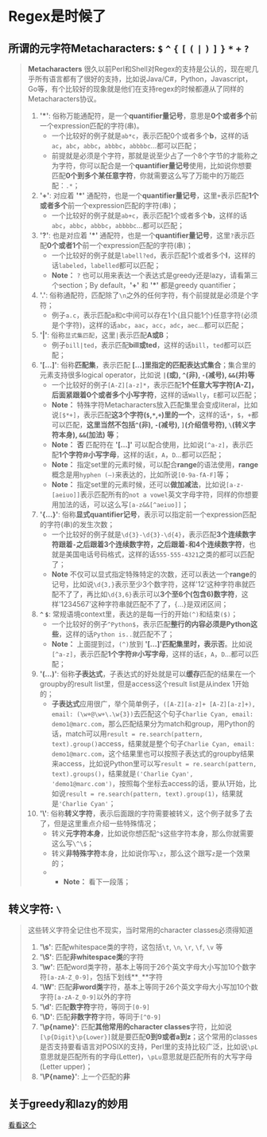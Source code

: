 # Regex是时候了

## 所谓的元字符Metacharacters: `$` `^` `{` `[` `(` `|` `)` `]` `}` `*` `+` `?`
> **Metacharacters** 很久以前Perl和Shell对Regex的支持是公认的，现在呢几乎所有语言都有了很好的支持，比如说Java/C#，Python，Javascript，Go等，有个比较好的现象就是他们在支持regex的时候都遵从了同样的Metacharacters协议。
>1. **'*'**: 俗称万能通配符，是一个**quantifier量记号**，意思是**0个或者多个**前一个expression匹配的字符(串)。
>       * 一个比较好的例子就是`ab*c`，表示匹配0个或者多个**b**，这样的话`ac`，`abc`，`abbc`，`abbbc`，`abbbbc`...都可以匹配；
>       * 前提就是必须是个字符，那就是说至少占了一个8个字节的才能称之为字符，你可以配合是一个**quantifier量记号**使用，比如说你想要匹配**0个到多个某任意字符**，你就需要这么写了万能中的万能匹配：`.*`；
>1. **'+'**: 对应着 **'*'** 通配符，也是一个**quantifier量记号**，这里`+`表示匹配**1个或者多个**前一个expression匹配的字符(串)；
>       * 一个比较好的例子就是`ab+c`，表示匹配1个或者多个**b**，这样的话`abc`，`abbc`，`abbbc`，`abbbbc`...都可以匹配；
>1. **'?'**: 也是对应着 **'*'** 通配符，也是一个**quantifier量记号**，这里`?`表示匹配**0个或者1个**前一个expression匹配的字符(串)；
>       * 一个比较好的例子就是`labell?ed`，表示匹配1个或者多个**l**，这样的话`labeled`，`labelled`都可以匹配；
>       * **Note：** `?` 也可以用来表达一个表达式是greedy还是lazy，请看第三个section；By default，**'+'** 和 **'*'** 都是greedy quantifier；
>1. **'.'**: 俗称通配符，匹配除了`\n`之外的任何字符，有个前提就是必须是个字符；
>       * 例子`a.c`，表示匹配a和c中间可以存在1个(且只能1个)任意字符(必须是个字符)，这样的话`abc`，`aac`，`acc`，`adc`，`aec`...都可以匹配；
>1. **'|'**: 俗称`显式集匹配`，这里`|`表示匹配**A或B**；
>       * 例子`bill|ted`，表示匹配**bill或ted**，这样的话`bill`，`ted`都可以匹配；
>1. **'[...]'**: 俗称**匹配集**，表示匹配 **[...]里指定的匹配表达式集合**；集合里的元素支持很多logical operator，比如说 **`|`(或), `^`(非), `-`(减号), `&&`(并)等**
>       * 一个比较好的例子`[A-Z][a-z]*`，表示匹配**1个任意大写字符[A-Z]，后面紧跟着0个或者多个小写字符**，这样的话`Wally`，`E`都可以匹配；
>       * **Note：** 特殊字符Metacharacters放入匹配集里会变成literal，比如说`[$*+]`，表示匹配**这3个字符(`$`,`*`,`+`)里的一个**，这样的话`*`，`$`，`+`都可以匹配，**这里当然不包括`^`(非), `-`(减号), `]`(介绍信号符), `\`(转义字符本身), `&&`(加法) 等**；
>       * **Note：** **否** 匹配符在 **'[...]'** 可以配合使用，比如说`[^a-z]`，表示匹配**1个字符`非`小写字母**，这样的话`E`，`A`，`D`...都可以匹配；
>       * **Note：** 指定set里的元素时候，可以配合**range**的语法使用，**range**概念是用`hyphen (–)`来表达的，比如所说`[0-9a-fA-F]`等；
>       * **Note：** 指定set里的元素时候，还可以**做加减法**，比如说`[a-z-[aeiuo]]`表示匹配所有的`not a vowel`英文字母字符，同样的你想要用加法的话，可以这么写`[a-z&&[^aeiuo]]`；
>1. **'{...}'**: 俗称**显式quantifier记号**，表示可以指定前一个expression匹配的字符(串)的发生次数；
>       * 一个比较好的例子就是`\d{3}-\d{3}-\d{4}`，表示匹配**3个连续数字符跟着`-`之后跟着3个连续数字符，之后跟着`-`和4个连续数字符**，也就是美国电话号码格式，这样的话`555-555-4321`之类的都可以匹配了；
>       * **Note** 不仅可以显式指定特殊特定的次数，还可以表达一个**range**的记号，比如说`\d{3,}`表示至少3个数字符，这样'12'这种字符串就匹配不了了，再比如`\d{3,6}`表示可以**3个至6个(包含6)数字符**，这样'1234567'这种字符串就匹配不了了，{...}是双闭区间；
>1. **`^` `$`**: 常规语境context里，表达的是每一行的开始`(^)`和结束`($)`；
>       * 一个比较好的例子`^Python$`，表示匹配**整行的内容必须是Python这些**，这样的话`Python is..`就匹配不了；
>       * **Note：** 上面提到过，`(^)`放到 **'[...]'**匹配集里时，表示**否**。比如说`[^a-z]`，表示匹配**1个字符`非`小写字母**，这样的话`E`，`A`，`D`...都可以匹配；
>1. **'(...)'**: 俗称**子表达式**，子表达式的好处就是可以**缓存**匹配的结果在一个groupby的result list里，但是access这个result list是从index 1开始的；
>       * **子表达式**应用很广，举个简单例子，`([A-Z][a-z]+ [A-Z][a-z]+), email: (\w+@\w+\.\w{3})`去匹配这个句子`Charlie Cyan, email: demo1@marc.com`，那么匹配结果分为match和group，用Python的话，match可以用`result = re.search(pattern, text).group()`access，结果就是整个句子`Charlie Cyan, email: demo1@marc.com`，这个结果里也可以按照子表达式的groupby结果来access，比如说Python里可以写`result = re.search(pattern, text).groups()`，结果就是`('Charlie Cyan', 'demo1@marc.com')`，按照每个坐标去access的话，要从1开始，比如说`result = re.search(pattern, text).group(1)`，结果就是`'Charlie Cyan'`；
>1. **'\\'**: 俗称**转义字符**，表示后面跟的字符需要被转义，这个例子就多了去了，但是这里重点介绍一些特殊情况；
>       * 转义**元字符本身**，比如说你想匹配`^$`这些字符本身，那么你就需要这么写`\^\$`；
>       * 转义**非特殊字符**本身，比如说你写`\z`，那么这个跟写`z`是一个效果的；
>       * * **Note：** 看下一段落；

## 转义字符: `\`
> 这些转义字符全记住也不现实，当时常用的character classes必须得知道
> 1. **'\s'**: 匹配whitespace类的字符，这包括`\t`, `\n`, `\r`, `\f`, `\v` 等
> 1. **'\S'**: 匹配**非whitespace类**的字符
> 1. **'\w'**: 匹配word类字符，基本上等同于26个英文字母大小写加10个数字符`[a-zA-Z_0-9]`，包括下划线**`_`**字符
> 1. **'\W'**: 匹配**非word类**字符，基本上等同于26个英文字母大小写加10个数字符`[a-zA-Z_0-9]`以外的字符
> 1. **'\d'**: 匹配**数字符**字符，等同于`[0-9]`
> 1. **'\D'**: 匹配**非数字符**字符，等同于`[^0-9]`
> 1. **'\p{name}'**: 匹配**其他常用的character classes**字符，比如说`[\p{Digit}\p{Lower}]`就是要匹配**0到9或者a到z**；这个常用的classes是否支持要看语言对POSIX的支持，Perl里的支持比较广泛，比如说`\pL`意思就是匹配所有的字母(Letter)，`\pLu`意思就是匹配所有的大写字母(Letter upper)；
> 1. **'\P{name}'**: 上一个匹配的**非**

## 关于greedy和lazy的妙用
[看看这个](https://javascript.info/regexp-greedy-and-lazy)